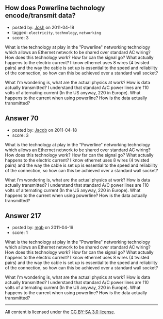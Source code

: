 ## How does Powerline technology encode/transmit data?

- posted by: [Josh](https://stackexchange.com/users/-1/20-josh) on 2011-04-18
- tagged: `electricity`, `technology`, `networking`
- score: 3

What is the technology at play in the "Powerline" networking technology which allows an Ethernet network to be shared over standard AC wiring? How does this technology work? How far can the signal go? What actually happens to the electric current? I know ethernet uses 8 wires (4 twisted pairs) and the way the cable is set up is essential to the speed and reliability of the connection, so how can this be achieved over a standard wall socket?

What I'm wondering is, what are the actual physics at work? How is data actually transmitted? I understand that standard A/C power lines are 110 volts of alternating current (In the US anyway, 220 in Europe). What happens to the current when using powerline? How is the data actually transmitted?


## Answer 70

- posted by: [Jacob](https://stackexchange.com/users/-1/28-jacob) on 2011-04-18
- score: 3

What is the technology at play in the "Powerline" networking technology which allows an Ethernet network to be shared over standard AC wiring? How does this technology work? How far can the signal go? What actually happens to the electric current? I know ethernet uses 8 wires (4 twisted pairs) and the way the cable is set up is essential to the speed and reliability of the connection, so how can this be achieved over a standard wall socket?

What I'm wondering is, what are the actual physics at work? How is data actually transmitted? I understand that standard A/C power lines are 110 volts of alternating current (In the US anyway, 220 in Europe). What happens to the current when using powerline? How is the data actually transmitted?


## Answer 217

- posted by: [mgb](https://stackexchange.com/users/-1/15-mgb) on 2011-04-19
- score: 1

What is the technology at play in the "Powerline" networking technology which allows an Ethernet network to be shared over standard AC wiring? How does this technology work? How far can the signal go? What actually happens to the electric current? I know ethernet uses 8 wires (4 twisted pairs) and the way the cable is set up is essential to the speed and reliability of the connection, so how can this be achieved over a standard wall socket?

What I'm wondering is, what are the actual physics at work? How is data actually transmitted? I understand that standard A/C power lines are 110 volts of alternating current (In the US anyway, 220 in Europe). What happens to the current when using powerline? How is the data actually transmitted?



---

All content is licensed under the [CC BY-SA 3.0 license](https://creativecommons.org/licenses/by-sa/3.0/).
